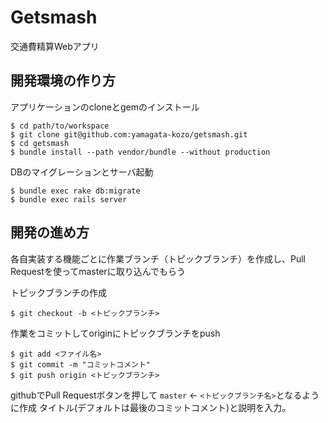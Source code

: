Getsmash
======================
交通費精算Webアプリ


開発環境の作り方
----------------------

アプリケーションのcloneとgemのインストール

```shell
$ cd path/to/workspace  
$ git clone git@github.com:yamagata-kozo/getsmash.git  
$ cd getsmash  
$ bundle install --path vendor/bundle --without production  
```

DBのマイグレーションとサーバ起動

```shell
$ bundle exec rake db:migrate  
$ bundle exec rails server  
```


開発の進め方
-----------------
各自実装する機能ごとに作業ブランチ（トピックブランチ）を作成し、Pull Requestを使ってmasterに取り込んでもらう

トピックブランチの作成

```shell
$ git checkout -b <トピックブランチ>
```

作業をコミットしてoriginにトピックブランチをpush

```shell
$ git add <ファイル名>
$ git commit -m "コミットコメント"
$ git push origin <トピックブランチ>
```

githubでPull Requestボタンを押して
```master``` <- ```<トピックブランチ名>```となるように作成
タイトル(デフォルトは最後のコミットコメント)と説明を入力。
